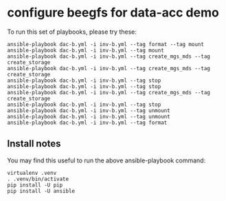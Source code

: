 # configure beegfs for data-acc demo

To run this set of playbooks, please try these:

    ansible-playbook dac-b.yml -i inv-b.yml --tag format --tag mount
    ansible-playbook dac-b.yml -i inv-b.yml --tag mount
    ansible-playbook dac-b.yml -i inv-b.yml --tag create_mgs_mds --tag create_storage
    ansible-playbook dac-b.yml -i inv-b.yml --tag create_mgs_mds --tag create_storage
    ansible-playbook dac-b.yml -i inv-b.yml --tag stop
    ansible-playbook dac-b.yml -i inv-b.yml --tag stop
    ansible-playbook dac-b.yml -i inv-b.yml --tag create_mgs_mds --tag create_storage
    ansible-playbook dac-b.yml -i inv-b.yml --tag stop
    ansible-playbook dac-b.yml -i inv-b.yml --tag unmount
    ansible-playbook dac-b.yml -i inv-b.yml --tag unmount
    ansible-playbook dac-b.yml -i inv-b.yml --tag format

## Install notes

You may find this useful to run the above ansible-playbook command:

    virtualenv .venv
    . .venv/bin/activate
    pip install -U pip
    pip install -U ansible
